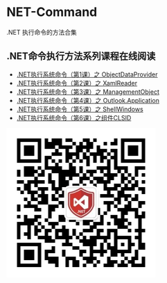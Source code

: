 # NET-Command
.NET 执行命令的方法合集

## .NET命令执行方法系列课程在线阅读
+ [.NET执行系统命令（第1课）之 ObjectDataProvider](https://forum.butian.net/share/1546)
+ [.NET执行系统命令（第2课）之 XamlReader](https://forum.butian.net/share/1588)
+ [.NET执行系统命令（第3课）之 ManagementObject](https://forum.butian.net/share/1621)
+ [.NET执行系统命令（第4课）之 Outlook.Application](https://mp.weixin.qq.com/s?__biz=MzUyOTc3NTQ5MA==&mid=2247487347&idx=1&sn=9ee2620467cb6613f54509b08f56ddb2&chksm=fa5aa19ecd2d2888c6c180556898ac9b7fb31cf38775497d9250ce9f969cc55a258aec85e4eb&token=1306969258&lang=zh_CN#rd)
+ [.NET执行系统命令（第5课）之 ShellWindows](https://mp.weixin.qq.com/s?__biz=MzUyOTc3NTQ5MA==&mid=2247487333&idx=1&sn=83b01902a6bcf9b736394ea987a6a4db&chksm=fa5aa188cd2d289ec4db2d88690decc915c738cfa9f92a7ea3ee1291ea3c3c7893dab4f8d8de&token=1306969258&lang=zh_CN#rd)
+ [.NET执行系统命令（第6课）之组件CLSID](https://www.cnblogs.com/Ivan1ee/p/17300347.html)

![](gzh.jpg)
